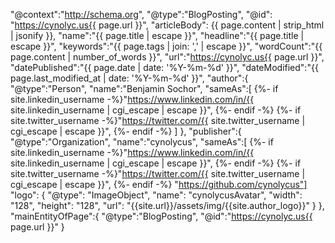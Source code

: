  "@context":"http://schema.org",
 "@type":"BlogPosting",
 "@id": "https://cynolyc.us{{ page.url }}",
 "articleBody": {{ page.content | strip_html | jsonify }},
 "name":"{{ page.title | escape }}",
 "headline":"{{ page.title | escape }}",
 "keywords":"{{ page.tags | join: ',' | escape }}",
 "wordCount":"{{ page.content | number_of_words }}",
 "url":"https://cynolyc.us{{ page.url }}",
 "datePublished":"{{ page.date | date: '%Y-%m-%d'  }}",
 "dateModified":"{{ page.last_modified_at | date: '%Y-%m-%d' }}",
 "author":{
    "@type":"Person",
    "name":"Benjamin Sochor",
    "sameAs":[
    {%- if site.linkedin_username -%}"https://www.linkedin.com/in/{{ site.linkedin_username | cgi_escape | escape }}", {%- endif -%}
    {%- if site.twitter_username -%}"https://twitter.com/{{ site.twitter_username | cgi_escape | escape }}", {%- endif -%}  ]
 },
 "publisher":{
   "@type":"Organization",
   "name":"cynolycus",
   "sameAs":[
     {%- if site.linkedin_username -%}"https://www.linkedin.com/in/{{ site.linkedin_username | cgi_escape | escape }}", {%- endif -%}
     {%- if site.twitter_username -%}"https://twitter.com/{{ site.twitter_username | cgi_escape | escape }}", {%- endif -%}
     "https://github.com/cynolycus"]
     "logo": {
            "@type": "ImageObject",
            "name": "cynolycusAvatar",
            "width": "128",
            "height": "128",
            "url": "{{site.url}}/assets/img/{{site.author_logo}}"
        }
  },
 "mainEntityOfPage":{
    "@type":"BlogPosting",
    "@id":"https://cynolyc.us{{ page.url }}"
 }
